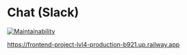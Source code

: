 # Chat (Slack)

<!-- [![Actions Status](https://github.com/alexeybystrov/frontend-project-lvl4/workflows/hexlet-check/badge.svg)](https://github.com/alexeybystrov/frontend-project-lvl4/actions) -->
[![Maintainability](https://api.codeclimate.com/v1/badges/ef1bdaf22b6a95b73745/maintainability)](https://codeclimate.com/github/alexeybystrov/frontend-project-lvl4/maintainability)

<https://frontend-project-lvl4-production-b921.up.railway.app>
